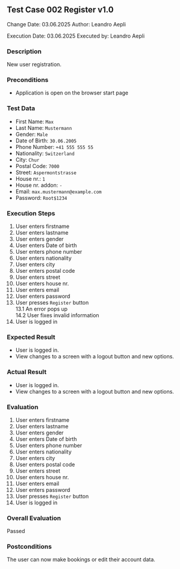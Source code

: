 ## Test Case 002 Register v1.0

Change Date: 03.06.2025
Author: Leandro Aepli

Execution Date: 03.06.2025
Executed by: Leandro Aepli

### Description

New user registration.

### Preconditions

* Application is open on the browser start page

### Test Data

* First Name: `Max`
* Last Name: `Mustermann`
* Gender: `Male`
* Date of Birth: `30.06.2005`
* Phone Number: `+41 555 555 55`
* Nationality: `Switzerland`
* City: `Chur`
* Postal Code: `7000`
* Street: `Aspermontstrasse`
* House nr.: `1`
* House nr. addon: `-`
* Email: `max.mustermann@example.com`
* Password: `Root$1234`

### Execution Steps

1. User enters firstname
2. User enters lastname
3. User enters gender
4. User enters Date of birth
5. User enters phone number
6. User enters nationality
7. User enters city
8. User enters postal code
9. User enters street
10. User enters house nr.
11. User enters email
12. User enters password
13. User presses `Register` button <br>
13.1 An error pops up <br>
14.2 User fixes invalid information
14. User is logged in

### Expected Result

* User is logged in.
* View changes to a screen with a logout button and new options.

### Actual Result

* User is logged in.
* View changes to a screen with a logout button and new options.

### Evaluation


1. User enters firstname
2. User enters lastname
3. User enters gender
4. User enters Date of birth
5. User enters phone number
6. User enters nationality
7. User enters city
8. User enters postal code
9. User enters street
10. User enters house nr.
11. User enters email
12. User enters password
13. User presses `Register` button <br>
14. User is logged in


### Overall Evaluation

Passed

### Postconditions

The user can now make bookings or edit their account data.